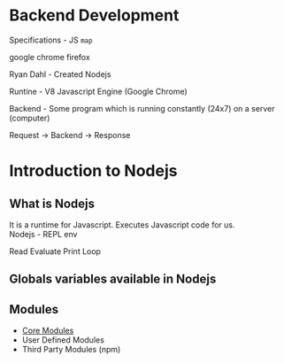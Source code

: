 

# Backend Development
Specifications - JS `map`

google chrome
firefox


Ryan Dahl - Created Nodejs

Runtine - V8 Javascript Engine (Google Chrome)

Backend - Some program which is running constantly (24x7) on a server (computer)

Request -> Backend -> Response


# Introduction to Nodejs

## What is Nodejs 
It is a runtime for Javascript. Executes Javascript code for us.  
Nodejs - REPL env

Read Evaluate Print Loop

## Globals variables available in Nodejs

## Modules

* [Core Modules](https://nodejs.org/docs/latest-v12.x/api/index.html)
* User Defined Modules
* Third Party Modules (npm)
